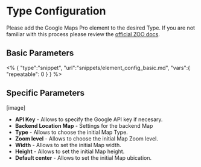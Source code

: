 # Type Configuration

Please add the Google Maps Pro element to the desired Type. If you are not familiar with this process please review the [official ZOO docs](http://www.yootheme.com/zoo/documentation/advanced/extend-pre-build-types).

## Basic Parameters

<% {
	"type":"snippet", "url":"snippets/element_config_basic.md", "vars":{
		"repeatable": 0
	}
} %>

## Specific Parameters

[image]

- **API Key** - Allows to specify the Google API key if necesary.
- **Backend Location Map** - Settings for the backend Map
 - **Type** - Allows to choose the initial Map Type.
 - **Zoom level** - Allows to choose the initial Map Zoom level.
 - **Width** - Allows to set the initial Map width.
 - **Height** - Allows to set the initial Map height.
 - **Default center** - Allows to set the initial Map ubication.